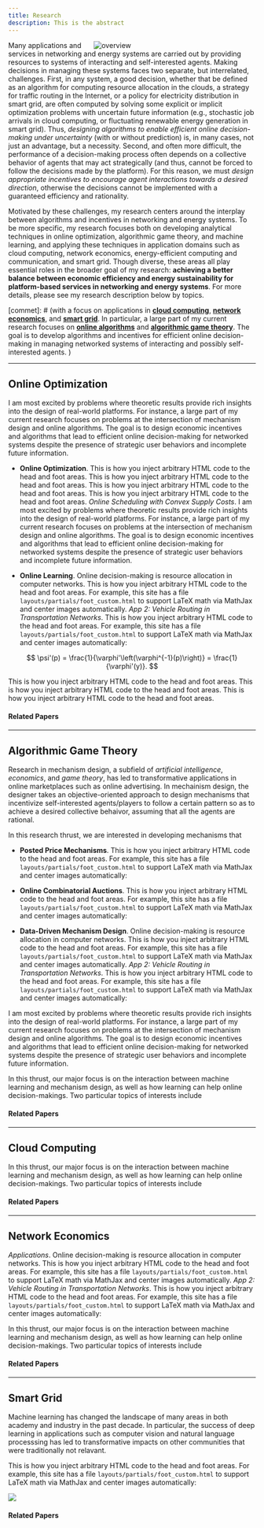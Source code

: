 ```yaml
---
title: Research
description: This is the abstract
---
```


<a id="research_overview"></a>

<img src="/img/overview.png" style="max-width:33%; min-width:330px; float: right" alt="overview"/>

Many applications and services in networking and energy systems are carried out by providing resources to systems of interacting and self-interested agents.  Making decisions in managing these systems faces two separate, but interrelated, challenges. First, in any system, a good decision, whether that be defined as an algorithm for computing resource allocation in the clouds, a strategy for  traffic routing in the Internet, or a policy for electricity distribution in smart grid, are often computed by solving some explicit or implicit optimization problems with uncertain future information (e.g., stochastic job arrivals in cloud computing, or fluctuating renewable energy generation in smart grid). Thus, _designing algorithms to enable efficient online decision-making under uncertainty_ (with or without prediction) is, in many cases, not just an advantage, but a necessity. Second, and often more difficult, the performance of a decision-making process often depends on a collective behavior of agents that may act strategically (and thus, cannot be forced to follow the decisions made by the platform). For this reason,  we must _design appropriate incentives to encourage agent interactions towards a desired direction_, otherwise the decisions cannot be implemented with a guaranteed efficiency and rationality. 

Motivated by these challenges, my research centers around  the interplay between  algorithms and  incentives in networking and energy systems. To be more specific, my research focuses both on developing analytical techniques in online optimization, algorithmic game theory, and machine learning, and applying these techniques in application domains such as cloud computing, network economics, energy-efficient computing and communication, and smart grid. Though diverse, these areas all play essential roles in the broader goal of my research: **achieving a better balance between economic efficiency and energy sustainability for platform-based services in networking and energy systems**. For more details, please see my research description below by topics. 



[commet]: # (with a focus on applications in [**cloud computing**](/research/#cloud_computing), [**network economics**](/research/#networking), and [**smart grid**](/research/#smart_grid). In particular, a large part of my current research focuses on [**online algorithms**](/research/#online_algorithms) and [**algorithmic game theory**](/research/#mechanism_design). The goal is to develop algorithms and incentives for efficient online decision-making in managing networked systems of interacting and possibly self-interested agents. ) 


[comment]: # (I believe that solutions to alleviate or resolve these research challenges provide insights into how to tackle many societal challenges such as computing efficiency, cyber security, energy sustainability, traffic congestion, and climate change, etc. e.g., random job arrivals in cloud computing or volatile renewable energy generation in energy systems. The design of economic incentives, termed as mechanism design, sits at the intersection of artificial intelligence and economics, and has led to transformative applications in various domains such as online advertising and on-demand service platforms. My research)

[comment]: # (For examples, how incentives influence the behavior of self-interested agents, and thus the peformance of online decisions? how online decisions influence the outcome of incentives if there exist zero knowledge of future information? )


<a id="online_algorithms"></a>  

---


##  Online Optimization

I am most excited by problems where theoretic results provide rich insights into the design of real-world platforms. For instance, a large part of my current research focuses on problems at the intersection of mechanism design and online algorithms. The goal is to design economic incentives and algorithms that lead to efficient  online decision-making for networked systems despite the presence of  strategic user behaviors and incomplete future information. 

 - **Online Optimization**. This is how you inject arbitrary HTML code to the head and foot areas. This is how you inject arbitrary HTML code to the head and foot areas. This is how you inject arbitrary HTML code to the head and foot areas. This is how you inject arbitrary HTML code to the head and foot areas.  *Online Scheduling with Convex Supply Costs*. I am most excited by problems where theoretic results provide rich insights into the design of real-world platforms. For instance, a large part of my current research focuses on problems at the intersection of mechanism design and online algorithms. The goal is to design economic incentives and algorithms that lead to efficient  online decision-making for networked systems despite the presence of  strategic user behaviors and incomplete future information.


 - **Online Learning**. Online decision-making is resource allocation in computer networks. This is how you inject arbitrary HTML code to the head and foot areas. For example, this site has a file `layouts/partials/foot_custom.html` to support LaTeX math via MathJax and center images automatically. *App 2: Vehicle Routing in Transportation Networks*. This is how you inject arbitrary HTML code to the head and foot areas. For example, this site has a file `layouts/partials/foot_custom.html` to support LaTeX math via MathJax and center images automatically:

$$ \psi'(p) = \frac{1}{\varphi'\left(\varphi^{-1}(p)\right)} = \frac{1}{\varphi'(y)}. $$

This is how you inject arbitrary HTML code to the head and foot areas. This is how you inject arbitrary HTML code to the head and foot areas. This is how you inject arbitrary HTML code to the head and foot areas. 

#### Related Papers

<ul class=circle>
            <script>
                var i;
                for (i = 0; i < papers_journal.length; i++) {
                    if (papers_journal[i].topic.search("algorithms") >= 0) {
                        document.write("<li class=paper>");
                        printPaper(papers_journal[i], "algorithms");
                        document.write("</li>");
                    }
                }
            </script>
</ul>



<a id="mechanism_design"></a>

---

##  Algorithmic Game Theory

Research in mechanism design, a subfield of *artificial intelligence*, *economics*, and *game theory*, has led to transformative applications in online marketplaces such as online advertising. In mechainism design, the designer takes an objective-oriented approach to design mechanisms that incentivize self-interested agents/players to follow a certain pattern so as to achieve a desired collective behaivor, assuming that all the agents are rational. 

In this research thrust, we are interested in developing mechanisms that 

- **Posted Price Mechanisms**. This is how you inject arbitrary HTML code to the head and foot areas. For example, this site has a file `layouts/partials/foot_custom.html` to support LaTeX math via MathJax and center images automatically:

- **Online Combinatorial Auctions**. This is how you inject arbitrary HTML code to the head and foot areas. For example, this site has a file `layouts/partials/foot_custom.html` to support LaTeX math via MathJax and center images automatically:

- **Data-Driven Mechanism Design**. Online decision-making is resource allocation in computer networks. This is how you inject arbitrary HTML code to the head and foot areas. For example, this site has a file `layouts/partials/foot_custom.html` to support LaTeX math via MathJax and center images automatically. *App 2: Vehicle Routing in Transportation Networks*. This is how you inject arbitrary HTML code to the head and foot areas. For example, this site has a file `layouts/partials/foot_custom.html` to support LaTeX math via MathJax and center images automatically:


I am most excited by problems where theoretic results provide rich insights into the design of real-world platforms. For instance, a large part of my current research focuses on problems at the intersection of mechanism design and online algorithms. The goal is to design economic incentives and algorithms that lead to efficient  online decision-making for networked systems despite the presence of  strategic user behaviors and incomplete future information. 

In this thrust, our major focus is on the interaction between machine learning  and mechanism design, as well as how learning can help online decision-makings. Two particular topics of interests include


#### Related Papers

<ul class=circle>
            <script>
                var i;
                for (i = 0; i < papers_journal.length; i++) {
                    if (papers_journal[i].topic.search("mechanism") >= 0) {
                        document.write("<li class=paper>");
                        printPaper(papers_journal[i], "mechanism");
                        document.write("</li>");
                    }
                }
            </script>
</ul>


<a id="cloud_computing"></a> 

---

## Cloud Computing

In this thrust, our major focus is on the interaction between machine learning  and mechanism design, as well as how learning can help online decision-makings. Two particular topics of interests include

#### Related Papers

<ul class=circle>
            <script>
                var i;
                for (i = 0; i < papers_journal.length; i++) {
                    if (papers_journal[i].topic.search("cloud") >= 0) {
                        document.write("<li class=paper>");
                        printPaper(papers_journal[i], "cloud");
                        document.write("</li>");
                    }
                }
            </script>
</ul>


<a id="networking"></a> 

---

## Network Economics

*Applications*. Online decision-making is resource allocation in computer networks. This is how you inject arbitrary HTML code to the head and foot areas. For example, this site has a file `layouts/partials/foot_custom.html` to support LaTeX math via MathJax and center images automatically. *App 2: Vehicle Routing in Transportation Networks*. This is how you inject arbitrary HTML code to the head and foot areas. For example, this site has a file `layouts/partials/foot_custom.html` to support LaTeX math via MathJax and center images automatically:


In this thrust, our major focus is on the interaction between machine learning  and mechanism design, as well as how learning can help online decision-makings. Two particular topics of interests include


#### Related Papers

<ul class=circle>
            <script>
                var i;
                for (i = 0; i < papers_journal.length; i++) {
                    if (papers_journal[i].topic.search("network") >= 0) {
                        document.write("<li class=paper>");
                        printPaper(papers_journal[i], "network");
                        document.write("</li>");
                    }
                }
            </script>
</ul>


<a id="smart_grid"></a>

---

##  Smart Grid

Machine learning has changed the landscape of many areas in both academy and industry in the past decade. In particular, the success of deep learning in applications such as computer vision and natural language processsing has led to transformative impacts on other communities that were traditionally not relavant.

This is how you inject arbitrary HTML code to the head and foot areas. For example, this site has a file `layouts/partials/foot_custom.html` to support LaTeX math via MathJax and center images automatically:

  <img src="/img/three_layer_smart_cities.png" style="max-width:90%; min-width:330px"/>

  [comment]: # (<p align="center"><img src="/img/three_layer_smart_cities.png" style="max-width:90%; min-width:330px"/></p>)

#### Related Papers

<ul class=circle>
            <script>
                var i;
                for (i = 0; i < papers_journal.length; i++) {
                    if (papers_journal[i].topic.search("energy") >= 0) {
                        document.write("<li class=paper>");
                        printPaper(papers_journal[i], "energy");
                        document.write("</li>");
                    }
                }
            </script>
</ul>